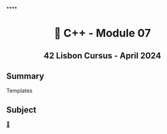 
****<h1 align="center">
	📖 C++ - Module 07
</h1>

<h2 align="center">
	42 Lisbon Cursus - April 2024
</h2>

## Summary

Templates

## Subject
[📗️](en.subject.pdf) 

